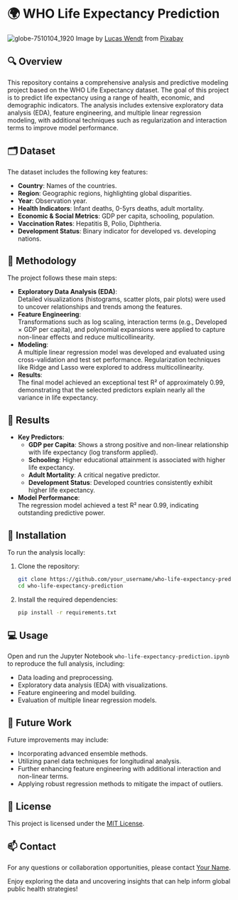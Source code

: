 # 🌍 WHO Life Expectancy Prediction
![globe-7510104_1920](https://github.com/user-attachments/assets/f773c280-cd86-4f9d-8058-b2a2be1d493c)
Image by <a href="https://pixabay.com/users/lucasgeorgewendt-15638399/?utm_source=link-attribution&utm_medium=referral&utm_campaign=image&utm_content=7510104">Lucas Wendt</a> from <a href="https://pixabay.com//?utm_source=link-attribution&utm_medium=referral&utm_campaign=image&utm_content=7510104">Pixabay</a>

## 🔍 Overview
This repository contains a comprehensive analysis and predictive modeling project based on the WHO Life Expectancy dataset. The goal of this project is to predict life expectancy using a range of health, economic, and demographic indicators. The analysis includes extensive exploratory data analysis (EDA), feature engineering, and multiple linear regression modeling, with additional techniques such as regularization and interaction terms to improve model performance.

## 🗂️ Dataset
The dataset includes the following key features:
- **Country**: Names of the countries.
- **Region**: Geographic regions, highlighting global disparities.
- **Year**: Observation year.
- **Health Indicators**: Infant deaths, 0-5yrs deaths, adult mortality.
- **Economic & Social Metrics**: GDP per capita, schooling, population.
- **Vaccination Rates**: Hepatitis B, Polio, Diphtheria.
- **Development Status**: Binary indicator for developed vs. developing nations.

## 🧪 Methodology
The project follows these main steps:
- **Exploratory Data Analysis (EDA)**:  
  Detailed visualizations (histograms, scatter plots, pair plots) were used to uncover relationships and trends among the features.
- **Feature Engineering**:  
  Transformations such as log scaling, interaction terms (e.g., Developed × GDP per capita), and polynomial expansions were applied to capture non-linear effects and reduce multicollinearity.
- **Modeling**:  
  A multiple linear regression model was developed and evaluated using cross-validation and test set performance. Regularization techniques like Ridge and Lasso were explored to address multicollinearity.
- **Results**:  
  The final model achieved an exceptional test R² of approximately 0.99, demonstrating that the selected predictors explain nearly all the variance in life expectancy.

## 🚀 Results
- **Key Predictors**:  
  - **GDP per Capita**: Shows a strong positive and non-linear relationship with life expectancy (log transform applied).
  - **Schooling**: Higher educational attainment is associated with higher life expectancy.
  - **Adult Mortality**: A critical negative predictor.
  - **Development Status**: Developed countries consistently exhibit higher life expectancy.
- **Model Performance**:  
  The regression model achieved a test R² near 0.99, indicating outstanding predictive power.

## 🔧 Installation
To run the analysis locally:
1. Clone the repository:
   ```bash
   git clone https://github.com/your_username/who-life-expectancy-prediction.git
   cd who-life-expectancy-prediction
   ```
2. Install the required dependencies:
   ```bash
   pip install -r requirements.txt
   ```

## 💻 Usage
Open and run the Jupyter Notebook `who-life-expectancy-prediction.ipynb` to reproduce the full analysis, including:
- Data loading and preprocessing.
- Exploratory data analysis (EDA) with visualizations.
- Feature engineering and model building.
- Evaluation of multiple linear regression models.

## 🎯 Future Work
Future improvements may include:
- Incorporating advanced ensemble methods.
- Utilizing panel data techniques for longitudinal analysis.
- Further enhancing feature engineering with additional interaction and non-linear terms.
- Applying robust regression methods to mitigate the impact of outliers.

## 📜 License
This project is licensed under the [MIT License](LICENSE).

## 📫 Contact
For any questions or collaboration opportunities, please contact [Your Name](mailto:john@johnpospisil.com).

Enjoy exploring the data and uncovering insights that can help inform global public health strategies!
